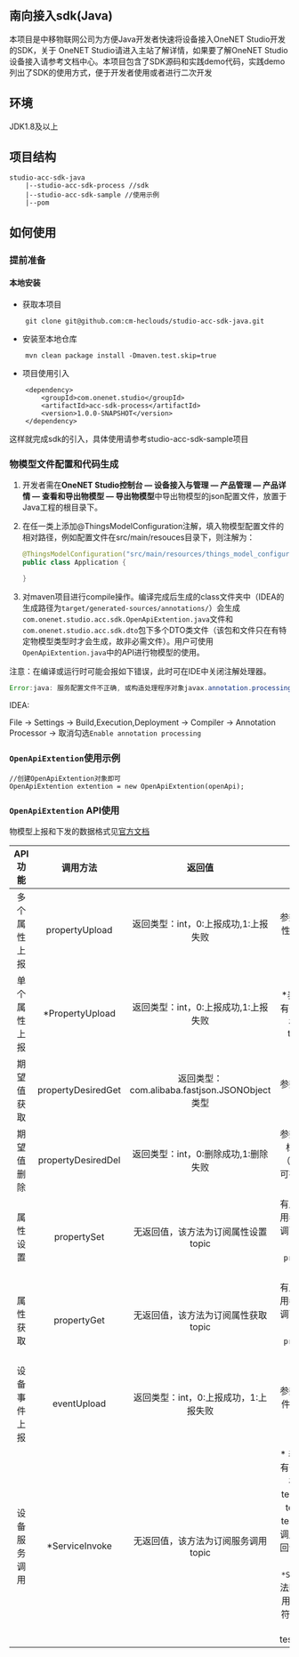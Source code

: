 ## 南向接入sdk(Java)
本项目是中移物联网公司为方便Java开发者快速将设备接入OneNET Studio开发的SDK，关于
OneNET Studio请进入主站了解详情，如果要了解OneNET Studio 设备接入请参考文档中心。本项目包含了SDK源码和实践demo代码，实践demo列出了SDK的使用方式，便于开发者使用或者进行二次开发

## 环境
JDK1.8及以上

## 项目结构
```
studio-acc-sdk-java  
    |--studio-acc-sdk-process //sdk
    |--studio-acc-sdk-sample //使用示例
    |--pom
```

## 如何使用

### 提前准备 

#### 本地安装
+ 获取本项目
```
    git clone git@github.com:cm-heclouds/studio-acc-sdk-java.git
```
+ 安装至本地仓库
```
    mvn clean package install -Dmaven.test.skip=true
```
+ 项目使用引入
```
    <dependency>
        <groupId>com.onenet.studio</groupId>
        <artifactId>acc-sdk-process</artifactId>
        <version>1.0.0-SNAPSHOT</version>
    </dependency>
```
这样就完成sdk的引入，具体使用请参考studio-acc-sdk-sample项目

### 物模型文件配置和代码生成

1. 开发者需在**OneNET Studio控制台 — 设备接入与管理 — 产品管理 — 产品详情 — 查看和导出物模型 — 导出物模型**中导出物模型的json配置文件，放置于Java工程的根目录下。
2. 在任一类上添加@ThingsModelConfiguration注解，填入物模型配置文件的相对路径，例如配置文件在src/main/resouces目录下，则注解为：

    ```java
    @ThingsModelConfiguration("src/main/resources/things_model_configuration.json")
    public class Application {

    }

3. 对maven项目进行compile操作。编译完成后生成的class文件夹中（IDEA的生成路径为`target/generated-sources/annotations/`）会生成`com.onenet.studio.acc.sdk.OpenApiExtention.java`文件和`com.onenet.studio.acc.sdk.dto`包下多个DTO类文件（该包和文件只在有特定物模型类型时才会生成，故非必需文件）。用户可使用`OpenApiExtention.java`中的API进行物模型的使用。

注意：在编译或运行时可能会报如下错误，此时可在IDE中关闭注解处理器。

   ```java
   Error:java: 服务配置文件不正确, 或构造处理程序对象javax.annotation.processing.Processor: Provider ***
   ```

   IDEA:
   
   File -> Settings -> Build,Execution,Deployment -> Compiler -> Annotation Processor -> 取消勾选`Enable annotation processing`

 ### `OpenApiExtention`使用示例
    //创建OpenApiExtention对象即可
    OpenApiExtention extention = new OpenApiExtention(openApi);

### `OpenApiExtention` API使用

物模型上报和下发的数据格式见[官方文档](https://open.iot.10086.cn/doc/iot_platform/book/device-connect&manager/thing-model/protocol/OneJSON/OneJSON-introduce.html)

| API功能 | 调用方法 | 返回值 | 备注 |
| :-----: | :----: | :----: | :----: |
| 多个属性上报 | propertyUpload | 返回类型：int，0:上报成功,1:上报失败 | 参数为需要上报的设备属性，参数为null的数据项不参与上报 |
| 单个属性上报 | *PropertyUpload | 返回类型：int，0:上报成功,1:上报失败 | *表示功能点标识符，如有一个identifier为test的标识符，则方法名为testPropertyUpload |
| 期望值获取 | propertyDesiredGet | 返回类型：com.alibaba.fastjson.JSONObject类型 | 参数为想要获取的功能点的标识符数组 |
| 期望值删除 | propertyDesiredDel | 返回类型：int，0:删除成功,1:删除失败 | 参数为要删除的功能点的标识符（key）和版本（value）的Map，版本可在期望值获取接口上查看 |
| 属性设置 | propertySet | 无返回值，该方法为订阅属性设置topic | 有属性设置的命令时会调用参数中用户自定义的回调函数，用户处理完业务逻辑后`需要调用propertySetReply`方法回复平台设置结果 |
| 属性获取 | propertyGet | 无返回值，该方法为订阅属性获取topic | 有属性获取的命令时会调用参数中用户自定义的回调函数，用户处理完业务逻辑后`需要调用propertyGetReply`方法回复平台获取结果 |
| 设备事件上报 | eventUpload | 返回类型：int，0:上报成功，1:上报失败 | 参数为需要上报的设备事件，参数为null的数据项不参与上报 |
| 设备服务调用 | *ServiceInvoke | 无返回值，该方法为订阅服务调用topic | * 表示功能点标识符，如有一个identifier为test的标识符，则方法名为testServiceInvoke,表示test的服务订阅，当有test的服务调用命令时会调用参数中用户自定义的回调函数，用户处理完业务逻辑后`需要调用*ServiceInvokeReply`方法回复平台相应的服务调用结果，同理*表示标识符，如标识符为test，则回复的方法为testServiceInvokeReply |